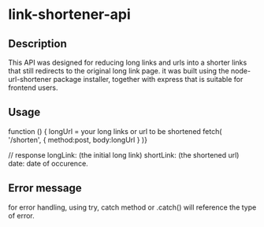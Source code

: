 # link-shortener-api

## Description
This API was designed for reducing long links and urls into a shorter links that still redirects to the original long link page.
it was built using the node-url-shortener package installer, together with express that is suitable for frontend users.

## Usage
function () {
longUrl = your long links or url to be shortened
fetch( '/shorten', {
method:post,
body:longUrl 
}
)}

// response  longLink: (the initial long link)
              shortLink: (the shortened url)
              date: date of occurence.
              
              
## Error message 
for error handling, using try, catch method or .catch() will reference the type of error.
